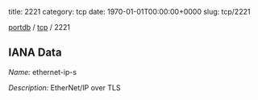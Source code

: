 title: 2221
category: tcp
date: 1970-01-01T00:00:00+0000
slug: tcp/2221

[portdb](/) / [tcp](/category/tcp.html) / 2221


## IANA Data

_Name:_ ethernet-ip-s

_Description:_ EtherNet/IP over TLS

